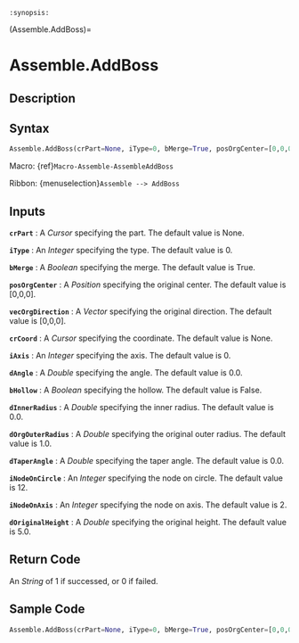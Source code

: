 ```{module} Assemble.AddBoss()
:synopsis:
```

(Assemble.AddBoss)=

# Assemble.AddBoss

## Description

## Syntax

```python
Assemble.AddBoss(crPart=None, iType=0, bMerge=True, posOrgCenter=[0,0,0], vecOrgDirection=[0,0,0], crCoord=None, iAxis=0, dAngle=0.0, bHollow=False, dInnerRadius=0.0, dOrgOuterRadius=1.0, dTaperAngle=0.0, iNodeOnCircle=12, iNodeOnAxis=2, dOriginalHeight=5.0)
```

Macro: {ref}`Macro-Assemble-AssembleAddBoss`

Ribbon: {menuselection}`Assemble --> AddBoss`

## Inputs

**`crPart`**
: A _Cursor_ specifying the part. The default value is None.

**`iType`**
: An _Integer_ specifying the type. The default value is 0.

**`bMerge`**
: A _Boolean_ specifying the merge. The default value is True.

**`posOrgCenter`**
: A _Position_ specifying the original center. The default value is [0,0,0].

**`vecOrgDirection`**
: A _Vector_ specifying the original direction. The default value is [0,0,0].

**`crCoord`**
: A _Cursor_ specifying the coordinate. The default value is None.

**`iAxis`**
: An _Integer_ specifying the axis. The default value is 0.

**`dAngle`**
: A _Double_ specifying the angle. The default value is 0.0.

**`bHollow`**
: A _Boolean_ specifying the hollow. The default value is False.

**`dInnerRadius`**
: A _Double_ specifying the inner radius. The default value is 0.0.

**`dOrgOuterRadius`**
: A _Double_ specifying the original outer radius. The default value is 1.0.

**`dTaperAngle`**
: A _Double_ specifying the taper angle. The default value is 0.0.

**`iNodeOnCircle`**
: An _Integer_ specifying the node on circle. The default value is 12.

**`iNodeOnAxis`**
: An _Integer_ specifying the node on axis. The default value is 2.

**`dOriginalHeight`**
: A _Double_ specifying the original height. The default value is 5.0.

## Return Code

An _String_ of 1 if successed, or 0 if failed.

## Sample Code

```python
Assemble.AddBoss(crPart=None, iType=0, bMerge=True, posOrgCenter=[0,0,0], vecOrgDirection=[0,0,0], crCoord=None, iAxis=0, dAngle=0.0, bHollow=False, dInnerRadius=0.0, dOrgOuterRadius=1.0, dTaperAngle=0.0, iNodeOnCircle=12, iNodeOnAxis=2, dOriginalHeight=5.0)
```
